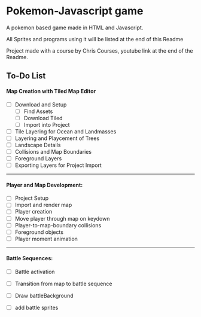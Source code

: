# Pokemon-Javascript game
A pokemon based game made in HTML and Javascript.

All Sprites and programs using it will be listed at the end of this Readme

Project made with a course by Chris Courses, youtube link at the end of the Readme.

## To-Do List
#### Map Creation with Tiled Map Editor
- [ ] Download and Setup
    - [ ] Find Assets
    - [ ] Download Tiled
    - [ ] Import into Project
- [ ] Tile Layering for Ocean and Landmasses
- [ ] Layering and Playcement of Trees
- [ ] Landscape Details
- [ ] Collisions and Map Boundaries
- [ ] Foreground Layers
- [ ] Exporting Layers for Project Import
---
#### Player and Map Development:
- [ ] Project Setup
- [ ] Import and render map
- [ ] Player creation
- [ ] Move player through map on keydown
- [ ] Player-to-map-boundary collisions
- [ ] Foreground objects
- [ ] Player moment animation
---
#### Battle Sequences:
- [ ] Battle activation
- [ ] Transition from map to battle sequence
- [ ] Draw battleBackground
- [ ] add battle sprites





